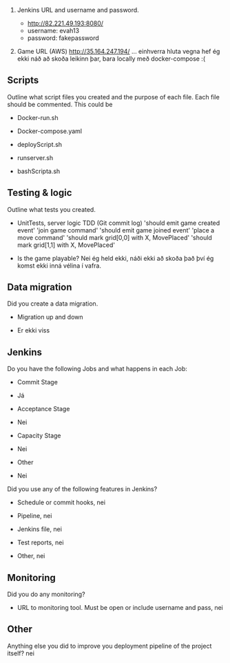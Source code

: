 1. Jenkins URL and username and password.
	* http://82.221.49.193:8080/ 
	* username: evah13
	* password: fakepassword


2. Game URL (AWS)
	http://35.164.247.194/   ... einhverra hluta vegna hef ég ekki náð að skoða leikinn þar, bara locally með docker-compose :( 


## Scripts

Outline what script files you created and the purpose of each file. Each file should be commented. This could be

- Docker-run.sh

- Docker-compose.yaml

- deployScript.sh

- runserver.sh

- bashScripta.sh


## Testing & logic

Outline what tests you created.

- UnitTests, server logic TDD (Git commit log)
'should emit game created event'
'join game command'
'should emit game joined event'
'place a move command'
'should mark grid[0,0] with X, MovePlaced'
'should mark grid[1,1] with X, MovePlaced'

- Is the game playable?
	Nei ég held ekki, náði ekki að skoða það því ég komst ekki inná vélina í vafra.


## Data migration

Did you create a data migration.

- Migration up and down
* Er ekki viss


## Jenkins

Do you have the following Jobs and what happens in each Job:

- Commit Stage
* Já 

- Acceptance Stage
* Nei

- Capacity Stage
* Nei

- Other
* Nei


Did you use any of the following features in Jenkins?

- Schedule or commit hooks, nei

- Pipeline, nei

- Jenkins file, nei

- Test reports, nei

- Other, nei


## Monitoring

Did you do any monitoring?

- URL to monitoring tool. Must be open or include username and pass, nei

## Other

Anything else you did to improve you deployment pipeline of the project itself? nei 
